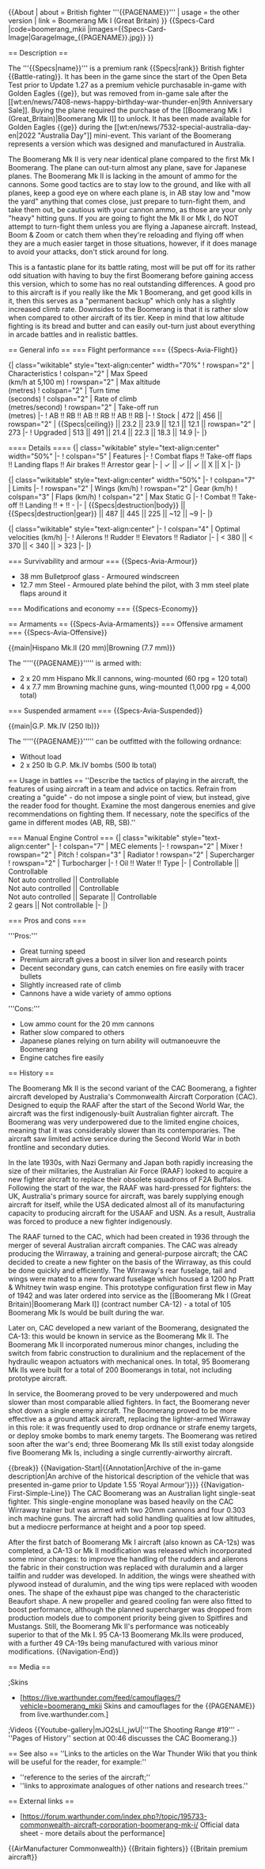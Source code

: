 {{About
| about = British fighter '''{{PAGENAME}}'''
| usage = the other version
| link = Boomerang Mk I (Great Britain)
}}
{{Specs-Card
|code=boomerang_mkii
|images={{Specs-Card-Image|GarageImage_{{PAGENAME}}.jpg}}
}}

== Description ==

<!-- ''In the description, the first part should be about the history of and the creation and combat usage of the aircraft, as well as its key features. In the second part, tell the reader about the aircraft in the game. Insert a screenshot of the vehicle, so that if the novice player does not remember the vehicle by name, he will immediately understand what kind of vehicle the article is talking about.'' -->

The '''{{Specs|name}}''' is a premium rank {{Specs|rank}} British fighter {{Battle-rating}}. It has been in the game since the start of the Open Beta Test prior to Update 1.27 as a premium vehicle purchasable in-game with Golden Eagles {{ge}}, but was removed from in-game sale after the [[wt:en/news/7408-news-happy-birthday-war-thunder-en|9th Anniversary Sale]]. Buying the plane required the purchase of the [[Boomerang Mk I (Great_Britain)|Boomerang Mk I]] to unlock. It has been made available for Golden Eagles {{ge}} during the [[wt:en/news/7532-special-australia-day-en|2022 "Australia Day"]] mini-event. This variant of the Boomerang represents a version which was designed and manufactured in Australia.

The Boomerang Mk II is very near identical plane compared to the first Mk I Boomerang. The plane can out-turn almost any plane, save for Japanese planes. The Boomerang Mk II is lacking in the amount of ammo for the cannons. Some good tactics are to stay low to the ground, and like with all planes, keep a good eye on where each plane is, in AB stay low and "mow the yard" anything that comes close, just prepare to turn-fight them, and take them out, be cautious with your cannon ammo, as those are your only "heavy" hitting guns. If you are going to fight the Mk II or Mk I, do NOT attempt to turn-fight them unless you are flying a Japanese aircraft. Instead, Boom & Zoom or catch them when they're reloading and flying off when they are a much easier target in those situations, however, if it does manage to avoid your attacks, don't stick around for long.

This is a fantastic plane for its battle rating, most will be put off for its rather odd situation with having to buy the first Boomerang before gaining access this version, which to some has no real outstanding differences. A good pro to this aircraft is if you really like the Mk 1 Boomerang, and get good kills in it, then this serves as a "permanent backup" which only has a slightly increased climb rate. Downsides to the Boomerang is that it is rather slow when compared to other aircraft of its tier. Keep in mind that low altitude fighting is its bread and butter and can easily out-turn just about everything in arcade battles and in realistic battles.

== General info ==
=== Flight performance ===
{{Specs-Avia-Flight}}

<!-- ''Describe how the aircraft behaves in the air. Speed, manoeuvrability, acceleration and allowable loads - these are the most important characteristics of the vehicle.'' -->

{| class="wikitable" style="text-align:center" width="70%"
! rowspan="2" | Characteristics
! colspan="2" | Max Speed<br>(km/h at 5,100 m)
! rowspan="2" | Max altitude<br>(metres)
! colspan="2" | Turn time<br>(seconds)
! colspan="2" | Rate of climb<br>(metres/second)
! rowspan="2" | Take-off run<br>(metres)
|-
! AB !! RB !! AB !! RB !! AB !! RB
|-
! Stock
| 472 || 456 || rowspan="2" | {{Specs|ceiling}} || 23.2 || 23.9 || 12.1 || 12.1 || rowspan="2" | 273
|-
! Upgraded
| 513 || 491 || 21.4 || 22.3 || 18.3 || 14.9
|-
|}

==== Details ====
{| class="wikitable" style="text-align:center" width="50%"
|-
! colspan="5" | Features
|-
! Combat flaps !! Take-off flaps !! Landing flaps !! Air brakes !! Arrestor gear
|-
| ✓ || ✓ || ✓ || X || X <!-- ✓ -->
|-
|}

{| class="wikitable" style="text-align:center" width="50%"
|-
! colspan="7" | Limits
|-
! rowspan="2" | Wings (km/h)
! rowspan="2" | Gear (km/h)
! colspan="3" | Flaps (km/h)
! colspan="2" | Max Static G
|-
! Combat !! Take-off !! Landing !! + !! -
|-
| {{Specs|destruction|body}} || {{Specs|destruction|gear}} || 487 || 445 || 225 || ~12 || ~9
|-
|}

{| class="wikitable" style="text-align:center"
|-
! colspan="4" | Optimal velocities (km/h)
|-
! Ailerons !! Rudder !! Elevators !! Radiator
|-
| < 380 || < 370 || < 340 || > 323
|-
|}

=== Survivability and armour ===
{{Specs-Avia-Armour}}

<!-- ''Examine the survivability of the aircraft. Note how vulnerable the structure is and how secure the pilot is, whether the fuel tanks are armoured, etc. Describe the armour, if there is any, and also mention the vulnerability of other critical aircraft systems.'' -->

- 38 mm Bulletproof glass - Armoured windscreen
- 12.7 mm Steel - Armoured plate behind the pilot, with 3 mm steel plate flaps around it

=== Modifications and economy ===
{{Specs-Economy}}

== Armaments ==
{{Specs-Avia-Armaments}}
=== Offensive armament ===
{{Specs-Avia-Offensive}}

<!-- ''Describe the offensive armament of the aircraft, if any. Describe how effective the cannons and machine guns are in a battle, and also what belts or drums are better to use. If there is no offensive weaponry, delete this subsection.'' -->

{{main|Hispano Mk.II (20 mm)|Browning (7.7 mm)}}

The '''''{{PAGENAME}}''''' is armed with:

- 2 x 20 mm Hispano Mk.II cannons, wing-mounted (60 rpg = 120 total)
- 4 x 7.7 mm Browning machine guns, wing-mounted (1,000 rpg = 4,000 total)

=== Suspended armament ===
{{Specs-Avia-Suspended}}

<!-- ''Describe the aircraft's suspended armament: additional cannons under the wings, bombs, rockets and torpedoes. This section is especially important for bombers and attackers. If there is no suspended weaponry remove this subsection.'' -->

{{main|G.P. Mk.IV (250 lb)}}

The '''''{{PAGENAME}}''''' can be outfitted with the following ordnance:

- Without load
- 2 x 250 lb G.P. Mk.IV bombs (500 lb total)

== Usage in battles ==
''Describe the tactics of playing in the aircraft, the features of using aircraft in a team and advice on tactics. Refrain from creating a "guide" - do not impose a single point of view, but instead, give the reader food for thought. Examine the most dangerous enemies and give recommendations on fighting them. If necessary, note the specifics of the game in different modes (AB, RB, SB).''

=== Manual Engine Control ===
{| class="wikitable" style="text-align:center"
|-
! colspan="7" | MEC elements
|-
! rowspan="2" | Mixer
! rowspan="2" | Pitch
! colspan="3" | Radiator
! rowspan="2" | Supercharger
! rowspan="2" | Turbocharger
|-
! Oil !! Water !! Type
|-
| Controllable || Controllable<br>Not auto controlled || Controllable<br>Not auto controlled || Controllable<br>Not auto controlled || Separate || Controllable<br>2 gears || Not controllable
|-
|}

=== Pros and cons ===

<!-- ''Summarise and briefly evaluate the vehicle in terms of its characteristics and combat effectiveness. Mark its pros and cons in the bulleted list. Try not to use more than 6 points for each of the characteristics. Avoid using categorical definitions such as "bad", "good" and the like - use substitutions with softer forms such as "inadequate" and "effective".'' -->

'''Pros:'''

- Great turning speed
- Premium aircraft gives a boost in silver lion and research points
- Decent secondary guns, can catch enemies on fire easily with tracer bullets
- Slightly increased rate of climb
- Cannons have a wide variety of ammo options

'''Cons:'''

- Low ammo count for the 20 mm cannons
- Rather slow compared to others
- Japanese planes relying on turn ability will outmanoeuvre the Boomerang
- Engine catches fire easily

== History ==

<!-- ''Describe the history of the creation and combat usage of the aircraft in more detail than in the introduction. If the historical reference turns out to be too long, take it to a separate article, taking a link to the article about the vehicle and adding a block "/History" (example: <nowiki>https://wiki.warthunder.com/(Vehicle-name)/History</nowiki>) and add a link to it here using the <code>main</code> template. Be sure to reference text and sources by using <code><nowiki><ref></ref></nowiki></code>, as well as adding them at the end of the article with <code><nowiki><references /></nowiki></code>. This section may also include the vehicle's dev blog entry (if applicable) and the in-game encyclopedia description (under <code><nowiki>=== In-game description ===</nowiki></code>, also if applicable).'' -->

The Boomerang Mk II is the second variant of the CAC Boomerang, a fighter aircraft developed by Australia's Commonwealth Aircraft Corporation (CAC). Designed to equip the RAAF after the start of the Second World War, the aircraft was the first indigenously-built Australian fighter aircraft. The Boomerang was very underpowered due to the limited engine choices, meaning that it was considerably slower than its contemporaries. The aircraft saw limited active service during the Second World War in both frontline and secondary duties.

In the late 1930s, with Nazi Germany and Japan both rapidly increasing the size of their militaries, the Australian Air Force (RAAF) looked to acquire a new fighter aircraft to replace their obsolete squadrons of F2A Buffalos. Following the start of the war, the RAAF was hard-pressed for fighters: the UK, Australia's primary source for aircraft, was barely supplying enough aircraft for itself, while the USA dedicated almost all of its manufacturing capacity to producing aircraft for the USAAF and USN. As a result, Australia was forced to produce a new fighter indigenously.

The RAAF turned to the CAC, which had been created in 1936 through the merger of several Australian aircraft companies. The CAC was already producing the Wirraway, a training and general-purpose aircraft; the CAC decided to create a new fighter on the basis of the Wirraway, as this could be done quickly and efficiently. The Wirraway's rear fuselage, tail and wings were mated to a new forward fuselage which housed a 1200 hp Pratt & Whitney twin wasp engine. This prototype configuration first flew in May of 1942 and was later ordered into service as the [[Boomerang Mk I (Great Britain)|Boomerang Mark I]] (contract number CA-12) - a total of 105 Boomerang Mk Is would be built during the war.

Later on, CAC developed a new variant of the Boomerang, designated the CA-13: this would be known in service as the Boomerang Mk II. The Boomerang Mk II incorporated numerous minor changes, including the switch from fabric construction to duralinium and the replacement of the hydraulic weapon actuators with mechanical ones. In total, 95 Boomerang Mk IIs were built for a total of 200 Boomerangs in total, not including prototype aircraft.

In service, the Boomerang proved to be very underpowered and much slower than most comparable allied fighters. In fact, the Boomerang never shot down a single enemy aircraft. The Boomerang proved to be more effective as a ground attack aircraft, replacing the lighter-armed Wirraway in this role: it was frequently used to drop ordnance or strafe enemy targets, or deploy smoke bombs to mark enemy targets. The Boomerang was retired soon after the war's end; three Boomerang Mk IIs still exist today alongside five Boomerang Mk Is, including a single currently-airworthy aircraft.

{{break}}
{{Navigation-Start|{{Annotation|Archive of the in-game description|An archive of the historical description of the vehicle that was presented in-game prior to Update 1.55 'Royal Armour'}}}}
{{Navigation-First-Simple-Line}}
The CAC Boomerang was an Australian light single-seat fighter. This single-engine monoplane was based heavily on the CAC Wirraway trainer but was armed with two 20mm cannons and four 0.303 inch machine guns. The aircraft had solid handling qualities at low altitudes, but a mediocre performance at height and a poor top speed.

After the first batch of Boomerang Mk I aircraft (also known as CA-12s) was completed, a CA-13 or Mk II modification was released which incorporated some minor changes: to improve the handling of the rudders and ailerons the fabric in their construction was replaced with duralumin and a larger tailfin and rudder was developed. In addition, the wings were sheathed with plywood instead of duralumin, and the wing tips were replaced with wooden ones. The shape of the exhaust pipe was changed to the characteristic Beaufort shape. A new propeller and geared cooling fan were also fitted to boost performance, although the planned supercharger was dropped from production models due to component priority being given to Spitfires and Mustangs. Still, the Boomerang Mk II's performance was noticeably superior to that of the Mk I. 95 CA-13 Boomerang Mk.IIs were produced, with a further 49 CA-19s being manufactured with various minor modifications.
{{Navigation-End}}

== Media ==

<!-- ''Excellent additions to the article would be video guides, screenshots from the game, and photos.'' -->

;Skins

- [https://live.warthunder.com/feed/camouflages/?vehicle=boomerang_mkii Skins and camouflages for the {{PAGENAME}} from live.warthunder.com.]

;Videos
{{Youtube-gallery|mJO2sLI_jwU|'''The Shooting Range #19''' - ''Pages of History'' section at 00:46 discusses the CAC Boomerang.}}

== See also ==
''Links to the articles on the War Thunder Wiki that you think will be useful for the reader, for example:''

- ''reference to the series of the aircraft;''
- ''links to approximate analogues of other nations and research trees.''

== External links ==

<!-- ''Paste links to sources and external resources, such as:''
* ''topic on the official game forum;''
* ''other literature.'' -->

- [https://forum.warthunder.com/index.php?/topic/195733-commonwealth-aircraft-corporation-boomerang-mk-i/ Official data sheet - more details about the performance]

{{AirManufacturer Commonwealth}}
{{Britain fighters}}
{{Britain premium aircraft}}
